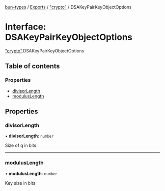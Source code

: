 [bun-types](https://github.com/oven-sh/bun-types/blob/master/api-docs/README.md) / [Exports](https://github.com/oven-sh/bun-types/blob/master/api-docs/modules.md) / ["crypto"](https://github.com/oven-sh/bun-types/blob/master/api-docs/modules/crypto_.md) / DSAKeyPairKeyObjectOptions

# Interface: DSAKeyPairKeyObjectOptions

["crypto"](https://github.com/oven-sh/bun-types/blob/master/api-docs/modules/crypto_.md).DSAKeyPairKeyObjectOptions

## Table of contents

### Properties

- [divisorLength](https://github.com/oven-sh/bun-types/blob/master/api-docs/interfaces/crypto_.DSAKeyPairKeyObjectOptions.md#divisorlength)
- [modulusLength](https://github.com/oven-sh/bun-types/blob/master/api-docs/interfaces/crypto_.DSAKeyPairKeyObjectOptions.md#moduluslength)

## Properties

### divisorLength

• **divisorLength**: `number`

Size of q in bits

___

### modulusLength

• **modulusLength**: `number`

Key size in bits

